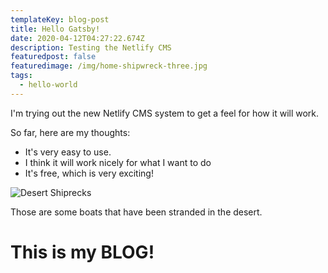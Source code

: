 ```yaml
---
templateKey: blog-post
title: Hello Gatsby!
date: 2020-04-12T04:27:22.674Z
description: Testing the Netlify CMS
featuredpost: false
featuredimage: /img/home-shipwreck-three.jpg
tags:
  - hello-world
---
```

I'm trying out the new Netlify CMS system to get a feel for how it will work.

So far, here are my thoughts: 

* It's very easy to use.
* I think it will work nicely for what I want to do
* It's free, which is very exciting!

![Desert Shiprecks](/img/home-shipwreck.jpg "In the Desert")

Those are some boats that have been stranded in the desert.

# This is my BLOG!